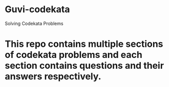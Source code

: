 # Guvi-codekata
Solving Codekata Problems
# This repo contains multiple sections of codekata problems and each section contains questions and their answers respectively.
